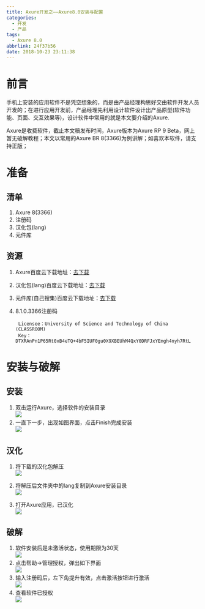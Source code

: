 ```yaml
---
title: Axure开发之——Axure8.0安装与配置
categories:
  - 开发
  - 产品
tags:
  - Axure 8.0
abbrlink: 24f37b56
date: 2018-10-23 23:11:38
---
```


# 前言
手机上安装的应用软件不是凭空想象的，而是由产品经理构思好交由软件开发人员开发的；在进行应用开发前，产品经理先利用设计软件设计出产品原型(软件功能、页面、交互效果等)，设计软件中常用的就是本文要介绍的Axure.    

Axure是收费软件，截止本文稿发布时间，Axure版本为Axure RP 9 Beta，网上暂无破解教程；本文以常用的Axure BR 8(3366)为例讲解；如喜欢本软件，请支持正版；      


<!--more-->

# 准备
## 清单  

1. Axure 8(3366)
2. 注册码
3. 汉化包(lang)
4. 元件库  

## 资源
1. Axure百度云下载地址：[去下载][1]
2. 汉化包(lang)百度云下载地址：[去下载][2]
3. 元件库(自己搜集)百度云下载地址：[去下载][3] 
4. 8.1.0.3366注册码     
	
		Licensee：University of Science and Technology of China (CLASSROOM)
		Key：DTXRAnPn1P65Rt0xB4eTQ+4bF5IUF0gu0X9XBEUhM4QxY0DRFJxYEmgh4nyh7RtL   




# 安装与破解
## 安装        

1. 双击运行Axure，选择软件的安装目录    
	![][4]    
2. 一直下一步，出现如图界面，点击Finish完成安装    
	![][5]  
	
## 汉化  
1. 将下载的汉化包解压    
	![][6]  

2. 将解压后文件夹中的lang复制到Axure安装目录   
	![][7]  
3. 打开Axure应用，已汉化     
	![][8]  

## 破解 
1. 软件安装后是未激活状态，使用期限为30天   
 	![][9]  
2. 点击帮助->管理授权，弹出如下界面   
	![][10]  
3. 输入注册码后，左下角提升有效，点击激活按钮进行激活  
	![][11]  
4. 查看软件已授权  
	![][12]




[1]: https://pan.baidu.com/s/1m-dUSfri5OZXa0lnUunNRg
[2]: https://pan.baidu.com/s/1w3uCoFBRvJTHw9ZDfFrPJQ
[3]: https://pan.baidu.com/s/1jOtlt_S1iGbWtIgYD8Y_oQ
[4]: https://images.pgzxc.com/axure-install-dir.png
[5]: https://images.pgzxc.com/axure-install-finish.png
[6]: https://images.pgzxc.com/axure-language-unzip.png
[7]: https://images.pgzxc.com/axure-lang-move.png
[8]: https://images.pgzxc.com/axure-lang-already.png
[9]: https://images.pgzxc.com/axure-not-grant.png
[10]: https://images.pgzxc.com/axure-manager-grant.png
[11]: https://images.pgzxc.com/axure-manager-grant-commit.png
[12]: https://images.pgzxc.com/axure-grant-has.png



